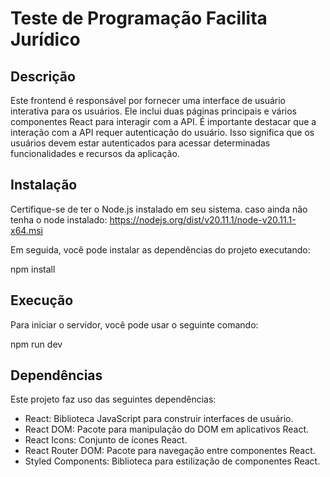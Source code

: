 # Teste de Programação Facilita Jurídico

## Descrição

Este frontend é responsável por fornecer uma interface de usuário interativa para os usuários.
Ele inclui duas páginas principais e vários componentes React para interagir com a API.
É importante destacar que a interação com a API requer autenticação do usuário.
Isso significa que os usuários devem estar autenticados para acessar determinadas funcionalidades e recursos da aplicação.

## Instalação

Certifique-se de ter o Node.js instalado em seu sistema.
caso ainda não tenha o node instalado:
https://nodejs.org/dist/v20.11.1/node-v20.11.1-x64.msi

Em seguida, você pode instalar as dependências do projeto executando:

npm install

## Execução

Para iniciar o servidor, você pode usar o seguinte comando:

npm run dev

## Dependências

Este projeto faz uso das seguintes dependências:

- React: Biblioteca JavaScript para construir interfaces de usuário.
- React DOM: Pacote para manipulação do DOM em aplicativos React.
- React Icons: Conjunto de ícones React.
- React Router DOM: Pacote para navegação entre componentes React.
- Styled Components: Biblioteca para estilização de componentes React.
